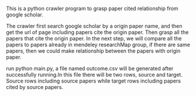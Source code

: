 ﻿This is a python crawler program to grasp paper cited relationship from google scholar. 

The crawler first search google scholar by a origin paper name, and then get the url of page including papers cite the origin paper. Then grasp all the papers that cite the origin paper. In the next step, we will compare all the papers to papers already in mendeley researchMap group, if there are same papers, then we could make relationship between the papers with origin paper.

run python main.py, a file named outcome.csv will be generated after successfully running.In this file there will be two rows, source and target. Source rows including source papers while target rows including papers cited by source papers.